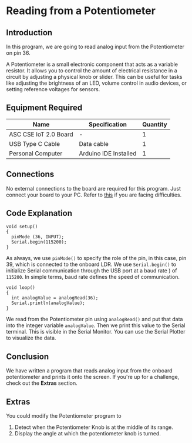 # Reading from a Potentiometer

## Introduction

In this program, we are going to read analog input from the Potentiometer on pin 36.

A Potentiometer is a small electronic component that acts as a variable resistor. It allows you to control the amount of electrical resistance in a circuit by adjusting a physical knob or slider. This can be useful for tasks like adjusting the brightness of an LED, volume control in audio devices, or setting reference voltages for sensors. 

## Equipment Required

| Name  | Specification | Quantity |
| -- | -- | -- |
| ASC CSE IoT 2.0 Board | - | 1 |
| USB Type C Cable | Data cable | 1 |
| Personal Computer | Arduino IDE Installed | 1 |

## Connections

No external connections to the board are required for this program. Just connect your board to your PC. Refer to [this](../README.md) if you are facing difficulties.

## Code Explanation 

```
void setup()
{
  pinMode (36, INPUT);
  Serial.begin(115200);
}
```
As always, we use `pinMode()` to specify the role of the pin, in this case, pin 39, which is connected to the onboard LDR.
We use `Serial.begin()` to initialize Serial communication through the USB port at a baud rate ) of `115200`. In simple terms, baud rate defines the speed of communication.

```
void loop()
{
  int analogValue = analogRead(36);
  Serial.println(analogValue);
}
```
We read from the Potentiometer pin using `analogRead()` and put that data into the integer variable `analogValue`. Then we print this value to the Serial terminal. This is visible in the Serial Monitor. You can use the Serial Plotter to visualize the data.
## Conclusion

We have written a program that reads analog input from the onboard potentiometer and prints it onto the screen. If you're up for a challenge, check out the **Extras** section.   

## Extras

You could modify the Potentiometer program to 
1. Detect when the Potentiometer Knob is at the middle of its range.
2. Display the angle at which the potentiometer knob is turned.
